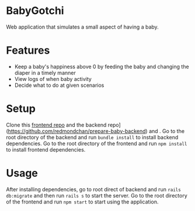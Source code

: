 # BabyGotchi

Web application that simulates a small aspect of having a baby.

# Features
* Keep a baby's happiness above 0 by feeding the baby and changing the diaper in a timely manner
* View logs of when baby activity
* Decide what to do at given scenarios

# Setup
Clone this [frontend repo](https://github.com/redmondchan/prepare-baby-frontend) and the backend repo](https://github.com/redmondchan/prepare-baby-backend) and .
Go to the root directory of the backend and run ```bundle install``` to install backend dependencies.
Go to the root directory of the frontend and run ```npm install``` to install frontend dependencies.

# Usage
After installing dependencies, go to root direct of backend and run ```rails db:migrate``` and then run ```rails s``` to start the server.
Go to the root directory of the frontend and run ```npm start``` to start using the application.
